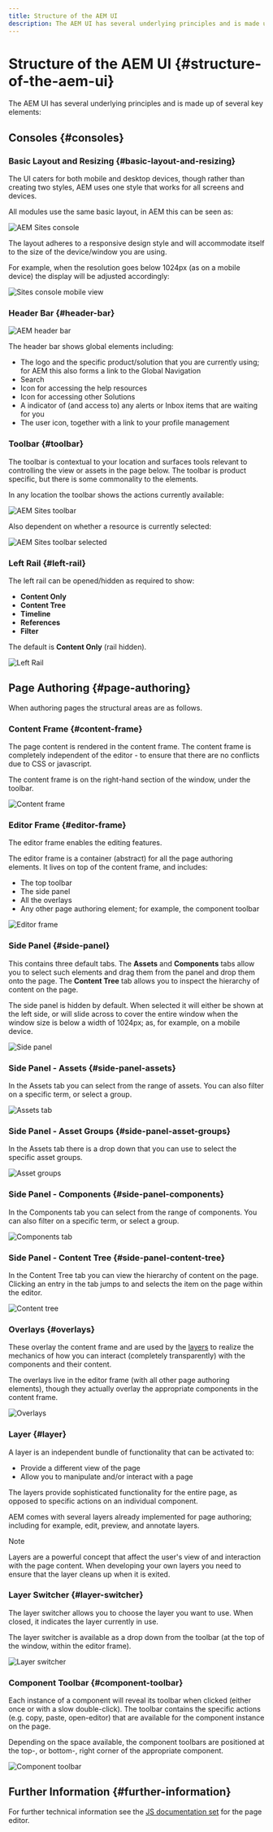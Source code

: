 ```yaml
---
title: Structure of the AEM UI
description: The AEM UI has several underlying principles and is made up of several key elements
---
```


# Structure of the AEM UI {#structure-of-the-aem-ui}

The AEM UI has several underlying principles and is made up of several key elements:

## Consoles {#consoles}

### Basic Layout and Resizing {#basic-layout-and-resizing}

The UI caters for both mobile and desktop devices, though rather than creating two styles, AEM uses one style that works for all screens and devices.

All modules use the same basic layout, in AEM this can be seen as:

![AEM Sites console](assets/ui-sites-console.png)

The layout adheres to a responsive design style and will accommodate itself to the size of the device/window you are using.

For example, when the resolution goes below 1024px (as on a mobile device) the display will be adjusted accordingly:

![Sites console mobile view](assets/ui-sites-mobile.png)

### Header Bar {#header-bar}

![AEM header bar](assets/ui-header-bar.png)

The header bar shows global elements including:

* The logo and the specific product/solution that you are currently using; for AEM this also forms a link to the Global Navigation
* Search
* Icon for accessing the help resources
* Icon for accessing other Solutions
* A indicator of (and access to) any alerts or Inbox items that are waiting for you
* The user icon, together with a link to your profile management

### Toolbar {#toolbar}

The toolbar is contextual to your location and surfaces tools relevant to controlling the view or assets in the page below. The toolbar is product specific, but there is some commonality to the elements.

In any location the toolbar shows the actions currently available:

![AEM Sites toolbar](assets/ui-sites-toolbar.png)

Also dependent on whether a resource is currently selected:

![AEM Sites toolbar selected](assets/ui-sites-toolbar-selected.png)

### Left Rail {#left-rail}

The left rail can be opened/hidden as required to show:

* **Content Only**
* **Content Tree**
* **Timeline**
* **References**
* **Filter**

The default is **Content Only** (rail hidden).

![Left Rail](assets/ui-left-rail.png)

## Page Authoring {#page-authoring}

When authoring pages the structural areas are as follows.

### Content Frame {#content-frame}

The page content is rendered in the content frame. The content frame is completely independent of the editor - to ensure that there are no conflicts due to CSS or javascript.

The content frame is on the right-hand section of the window, under the toolbar.

![Content frame](assets/ui-content-frame.png)

### Editor Frame {#editor-frame}

The editor frame enables the editing features.

The editor frame is a container (abstract) for all the page authoring elements. It lives on top of the content frame, and includes:

* The top toolbar
* The side panel
* All the overlays
* Any other page authoring element; for example, the component toolbar

![Editor frame](assets/ui-editor-frame.png)

### Side Panel {#side-panel}

This contains three default tabs. The **Assets** and **Components** tabs allow you to select such elements and drag them from the panel and drop them onto the page. The **Content Tree** tab allows you to inspect the hierarchy of content on the page.

The side panel is hidden by default. When selected it will either be shown at the left side, or will slide across to cover the entire window when the window size is below a width of 1024px; as, for example, on a mobile device.

![Side panel](assets/ui-side-panel.png)

### Side Panel - Assets {#side-panel-assets}

In the Assets tab you can select from the range of assets. You can also filter on a specific term, or select a group.

![Assets tab](assets/ui-side-panel-assets.png)

### Side Panel - Asset Groups {#side-panel-asset-groups}

In the Assets tab there is a drop down that you can use to select the specific asset groups.

![Asset groups](assets/ui-side-panel-asset-groups.png)

### Side Panel - Components {#side-panel-components}

In the Components tab you can select from the range of components. You can also filter on a specific term, or select a group.

![Components tab](assets/ui-side-panel-components.png)

### Side Panel - Content Tree {#side-panel-content-tree}

In the Content Tree tab you can view the hierarchy of content on the page. Clicking an entry in the tab jumps to and selects the item on the page within the editor.

![Content tree](assets/ui-side-panel-content-tree.png)

### Overlays {#overlays}

These overlay the content frame and are used by the [layers](#layer) to realize the mechanics of how you can interact (completely transparently) with the components and their content.

The overlays live in the editor frame (with all other page authoring elements), though they actually overlay the appropriate components in the content frame.

![Overlays](assets/ui-overlays.png)

### Layer {#layer}

A layer is an independent bundle of functionality that can be activated to:

* Provide a different view of the page
* Allow you to manipulate and/or interact with a page

The layers provide sophisticated functionality for the entire page, as opposed to specific actions on an individual component.

AEM comes with several layers already implemented for page authoring; including for example, edit, preview, and annotate layers.

>[!NOTE]
>
>Layers are a powerful concept that affect the user's view of and interaction with the page content. When developing your own layers you need to ensure that the layer cleans up when it is exited.

### Layer Switcher {#layer-switcher}

The layer switcher allows you to choose the layer you want to use. When closed, it indicates the layer currently in use.

The layer switcher is available as a drop down from the toolbar (at the top of the window, within the editor frame).

![Layer switcher](assets/ui-layer-switcher.png)

### Component Toolbar {#component-toolbar}

Each instance of a component will reveal its toolbar when clicked (either once or with a slow double-click). The toolbar contains the specific actions (e.g. copy, paste, open-editor) that are available for the component instance on the page.

Depending on the space available, the component toolbars are positioned at the top-, or bottom-, right corner of the appropriate component.

![Component toolbar](assets/ui-component-toolbar.png)

## Further Information {#further-information}

<!--For more details about the concepts around the touch-enabled UI, continue to the article [Concepts of the AEM Touch-Enabled UI](/help/sites-developing/touch-ui-concepts.md).-->

For further technical information see the [JS documentation set](https://helpx.adobe.com/experience-manager/6-5/sites/developing/using/reference-materials/jsdoc/ui-touch/editor-core/index.html) for the page editor.
